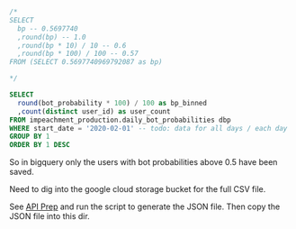 

```sql

/*
SELECT
  bp -- 0.5697740
  ,round(bp) -- 1.0
  ,round(bp * 10) / 10 -- 0.6
  ,round(bp * 100) / 100 -- 0.57
FROM (SELECT 0.5697740969792087 as bp)

*/

SELECT
  round(bot_probability * 100) / 100 as bp_binned
  ,count(distinct user_id) as user_count
FROM impeachment_production.daily_bot_probabilities dbp
WHERE start_date = '2020-02-01' -- todo: data for all days / each day
GROUP BY 1
ORDER BY 1 DESC

```

So in bigquery only the users with bot probabilities above 0.5 have been saved.

Need to dig into the google cloud storage bucket for the full CSV file.

See [API Prep](https://github.com/s2t2/tweet-analyzer-py/pull/65/files) and run the script to generate the JSON file. Then copy the JSON file into this dir.
